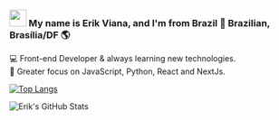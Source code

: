 ### <img src="https://media.giphy.com/media/hvRJCLFzcasrR4ia7z/giphy.gif" width="30px"> My name is Erik Viana, and I'm from Brazil 🏡 Brazilian, Brasília/DF 🌎 <br>

💻 Front-end Developer & always learning new technologies. <br>
🚀 Greater focus on JavaScript, Python, React and NextJs. <br>

[![Top Langs](https://github-readme-stats.vercel.app/api/top-langs/?username=kinerik&layout=compact&theme=nightowl)](https://github.com/kinerik) <br>

![Erik's GitHub Stats](https://github-readme-stats.vercel.app/api?username=kinerik&hide=contribs,prs&theme=nightowl) <br>
